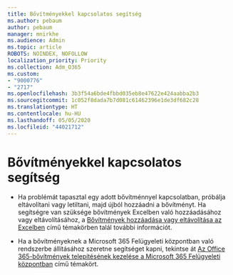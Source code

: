```yaml
---
title: Bővítményekkel kapcsolatos segítség
ms.author: pebaum
author: pebaum
manager: mnirkhe
ms.audience: Admin
ms.topic: article
ROBOTS: NOINDEX, NOFOLLOW
localization_priority: Priority
ms.collection: Adm_O365
ms.custom:
- "9000776"
- "2717"
ms.openlocfilehash: 3b3f54a6bde4fbbd035eb8e47622e424aabba2b3
ms.sourcegitcommit: 1c052f8dada7b7d081c61462396e1de3df682c28
ms.translationtype: HT
ms.contentlocale: hu-HU
ms.lasthandoff: 05/05/2020
ms.locfileid: "44021712"
---
```

# <a name="add-in-help"></a>Bővítményekkel kapcsolatos segítség

- Ha problémát tapasztal egy adott bővítménnyel kapcsolatban, próbálja eltávolítani vagy letiltani, majd újból hozzáadni a bővítményt. Ha segítségre van szüksége bővítmények Excelben való hozzáadásához vagy eltávolításához, a [Bővítmények hozzáadása vagy eltávolítása az Excelben](https://support.office.com/client/0af570c4-5cf3-4fa9-9b88-403625a0b460) című témakörben talál további információt.

- Ha a bővítményeknek a Microsoft 365 Felügyeleti központban való rendszerbe állításához szeretne segítséget kapni, tekintse át [Az Office 365-bővítmények telepítésének kezelése a Microsoft 365 Felügyeleti központban](https://docs.microsoft.com/office365/admin/manage/manage-deployment-of-add-ins) című témakört.
